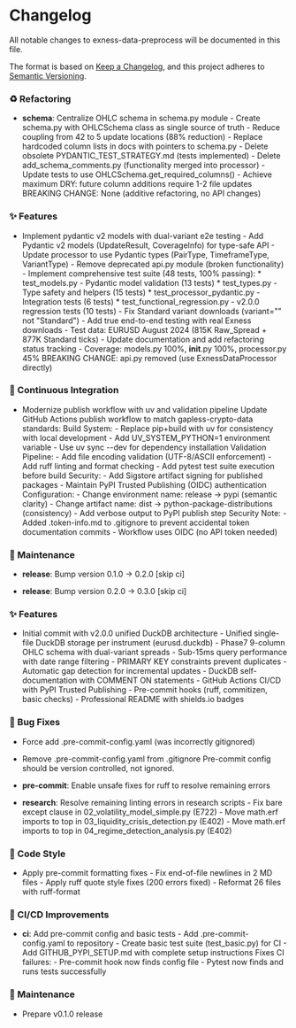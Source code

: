 # Changelog

All notable changes to exness-data-preprocess will be documented in this file.

The format is based on [Keep a Changelog](https://keepachangelog.com/en/1.0.0/),
and this project adheres to [Semantic Versioning](https://semver.org/spec/v2.0.0.html).


### ♻️ Refactoring

- **schema**: Centralize OHLC schema in schema.py module - Create schema.py with OHLCSchema class as single source of truth - Reduce coupling from 42 to 5 update locations (88% reduction) - Replace hardcoded column lists in docs with pointers to schema.py - Delete obsolete PYDANTIC_TEST_STRATEGY.md (tests implemented) - Delete add_schema_comments.py (functionality merged into processor) - Update tests to use OHLCSchema.get_required_columns() - Achieve maximum DRY: future column additions require 1-2 file updates BREAKING CHANGE: None (additive refactoring, no API changes)


### ✨ Features

- Implement pydantic v2 models with dual-variant e2e testing - Add Pydantic v2 models (UpdateResult, CoverageInfo) for type-safe API - Update processor to use Pydantic types (PairType, TimeframeType, VariantType) - Remove deprecated api.py module (broken functionality) - Implement comprehensive test suite (48 tests, 100% passing): * test_models.py - Pydantic model validation (13 tests) * test_types.py - Type safety and helpers (15 tests) * test_processor_pydantic.py - Integration tests (6 tests) * test_functional_regression.py - v2.0.0 regression tests (10 tests) - Fix Standard variant downloads (variant="" not "Standard") - Add true end-to-end testing with real Exness downloads - Test data: EURUSD August 2024 (815K Raw_Spread + 877K Standard ticks) - Update documentation and add refactoring status tracking - Coverage: models.py 100%, __init__.py 100%, processor.py 45% BREAKING CHANGE: api.py removed (use ExnessDataProcessor directly)


### 🔧 Continuous Integration

- Modernize publish workflow with uv and validation pipeline Update GitHub Actions publish workflow to match gapless-crypto-data standards: Build System: - Replace pip+build with uv for consistency with local development - Add UV_SYSTEM_PYTHON=1 environment variable - Use uv sync --dev for dependency installation Validation Pipeline: - Add file encoding validation (UTF-8/ASCII enforcement) - Add ruff linting and format checking - Add pytest test suite execution before build Security: - Add Sigstore artifact signing for published packages - Maintain PyPI Trusted Publishing (OIDC) authentication Configuration: - Change environment name: release → pypi (semantic clarity) - Change artifact name: dist → python-package-distributions (consistency) - Add verbose output to PyPI publish step Security Note: - Added .token-info.md to .gitignore to prevent accidental token documentation commits - Workflow uses OIDC (no API token needed)


### 🧰 Maintenance

- **release**: Bump version 0.1.0 → 0.2.0 [skip ci]

- **release**: Bump version 0.2.0 → 0.3.0 [skip ci]


### ✨ Features

- Initial commit with v2.0.0 unified DuckDB architecture - Unified single-file DuckDB storage per instrument (eurusd.duckdb) - Phase7 9-column OHLC schema with dual-variant spreads - Sub-15ms query performance with date range filtering - PRIMARY KEY constraints prevent duplicates - Automatic gap detection for incremental updates - DuckDB self-documentation with COMMENT ON statements - GitHub Actions CI/CD with PyPI Trusted Publishing - Pre-commit hooks (ruff, commitizen, basic checks) - Professional README with shields.io badges


### 🐛 Bug Fixes

- Force add .pre-commit-config.yaml (was incorrectly gitignored)

- Remove .pre-commit-config.yaml from .gitignore Pre-commit config should be version controlled, not ignored.

- **pre-commit**: Enable unsafe fixes for ruff to resolve remaining errors

- **research**: Resolve remaining linting errors in research scripts - Fix bare except clause in 02_volatility_model_simple.py (E722) - Move math.erf imports to top in 03_liquidity_crisis_detection.py (E402) - Move math.erf imports to top in 04_regime_detection_analysis.py (E402)


### 💅 Code Style

- Apply pre-commit formatting fixes - Fix end-of-file newlines in 2 MD files - Apply ruff quote style fixes (200 errors fixed) - Reformat 26 files with ruff-format


### 🔧 CI/CD Improvements

- **ci**: Add pre-commit config and basic tests - Add .pre-commit-config.yaml to repository - Create basic test suite (test_basic.py) for CI - Add GITHUB_PYPI_SETUP.md with complete setup instructions Fixes CI failures: - Pre-commit hook now finds config file - Pytest now finds and runs tests successfully


### 🧰 Maintenance

- Prepare v0.1.0 release

